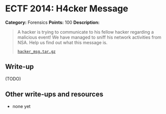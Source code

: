 # ECTF 2014: H4cker Message

**Category:** Forensics
**Points:** 100
**Description:**

> A hacker is trying to communicate to his fellow hacker regarding a malicious event!
> We have managed to sniff his network activities from NSA.
> Help us find out what this message is.
>
> [`hacker_msg.tar.gz`](hacker_msg.tar.gz)

## Write-up

(TODO)

## Other write-ups and resources

* none yet
